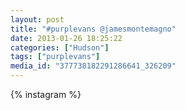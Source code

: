 ```yaml
---
layout: post
title: "#purplevans @jamesmontemagno"
date: 2013-01-26 18:25:22
categories: ["Hudson"]
tags: ["purplevans"]
media_id: "377738182291286641_326209"
---
```


{% instagram %}
